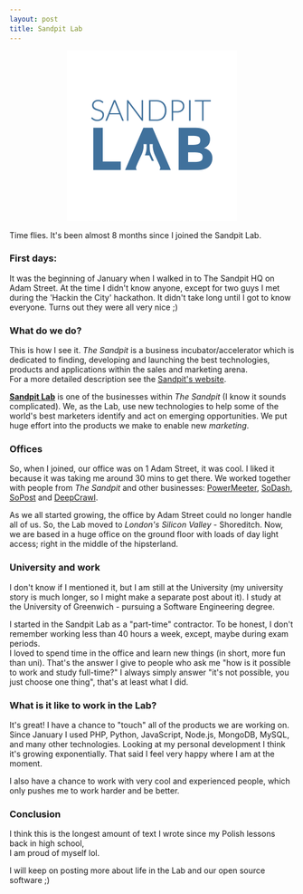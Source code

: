 ```yaml
---
layout: post
title: Sandpit Lab
---
```


<p align="center">
	<img src="/public/assets/images/sandpitlab-logo@2x.png" width="300px" alt="Sandpit Lab logo"/>
</p>

Time flies. It's been almost 8 months since I joined the Sandpit Lab.

### First days:
It was the beginning of January when I walked in to The Sandpit HQ on Adam Street.
At the time I didn't know anyone, except for two guys I met during the 'Hackin the City' hackathon.
It didn't take long until I got to know everyone. Turns out they were all very nice ;)

### What do we do?
This is how I see it. *The Sandpit* is a business incubator/accelerator which is dedicated to finding,
developing and launching the best technologies, products and applications within the sales
and marketing arena.  
For a more detailed description see the [Sandpit's website](http://thesandpit.com).

**[Sandpit Lab](http://sandpilab.com)** is one of the businesses within *The Sandpit*
(I know it sounds complicated). We, as the Lab, use new technologies to help some of
the world's best marketers identify and act on emerging opportunities.
We put huge effort into the products we make to enable new *marketing*.

### Offices
So, when I joined, our office was on 1 Adam Street, it was cool. I liked it because
it was taking me around 30 mins to get there. We worked together with people from
*The Sandpit* and other businesses: [PowerMeeter](http://www.powermeeter.com),
[SoDash](http://sodash.com), [SoPost](http://www.sopost.com) and [DeepCrawl](http://deepcrawl.co.uk).

As we all started growing, the office by Adam Street could no longer handle all of us.
So, the Lab moved to *London's Silicon Valley* - Shoreditch. Now, we are based
in a huge office on the ground floor with loads of day light access; right in the middle
of the hipsterland.

### University and work
I don't know if I mentioned it, but I am still at the University (my university
story is much longer, so I might make a separate post about it). I study at the
University of Greenwich - pursuing a Software Engineering degree.

I started in the Sandpit Lab as a "part-time" contractor. To be honest, I don't remember
working less than 40 hours a week, except, maybe during exam periods.  
I loved to spend time in the office and learn new things (in short, more fun than uni).
That's the answer I give to people who ask me "how is it possible to work and study full-time?"
I always simply answer "it's not possible, you just choose one thing", that's
at least what I did.

### What is it like to work in the Lab?
It's great! I have a chance to "touch" all of the products we are working on.  
Since January I used PHP, Python, JavaScript, Node.js, MongoDB, MySQL,
and many other technologies.
Looking at my personal development I think it's growing exponentially.
That said I feel very happy where I am at the moment.

I also have a chance to work with very cool and experienced people, which only
pushes me to work harder and be better.

### Conclusion
I think this is the longest amount of text I wrote since my Polish lessons back in high school,  
I am proud of myself lol.  

I will keep on posting more about life in the Lab and our open source software ;)
